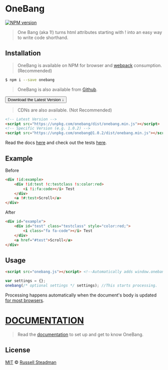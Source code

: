 # OneBang 
[![NPM version](https://nodei.co/npm/onebang.png)](https://npmjs.org/package/onebang)

> One Bang (aka 1!) turns html attributes starting with ! into an easy way to write code shorthand.

## Installation

> OneBang is available on NPM for browser and [webpack](https://webpack.js.org/) consumption. (Recommended)

```sh
$ npm i --save onebang
```

> OneBang is also available from [Github](https://github.com/teamtofu/onebang).

<a href="https://github.com/teamtofu/onebang/releases/latest" target="_blank">
    <button>Download the Latest Version &darr;</button>
</a>

> CDNs are also available. (Not Recommended)

```html
<!-- Latest Version -->
<script src="https://unpkg.com/onebang/dist/onebang.min.js"></script>
<!-- Specific Version (e.g. 1.0.2) -->
<script src="https://unpkg.com/onebang@1.0.2/dist/onebang.min.js"></script>
```

Read the docs [here](https://onebang.js.org/) and check out the tests [here](https://onebang.js.org/test/).

## Example

Before
```html
<div !id:example>
    <div !id:test !c:testclass !s:color:red>
        <i !i:fa:code></i> Test
    </div>
    <a !#:test>Scroll</a>
</div>
```

After
```html
<div id="example">
    <div id="test" class="testclass" style="color:red;">
        <i class="fa fa-code"></i> Test
    </div>
    <a href="#test">Scroll</a>
</div>
```

## Usage

```html
<script src="onebang.js"></script> <!--Automatically adds window.onebang-->
```

```js
var settings = {};
onebang(/* optional settings */ settings); //This starts processing.
```

Processing happens automatically when the document's body is updated [for most browsers](http://caniuse.com/#feat=mutationobserver).

# [DOCUMENTATION](https://onebang.js.org/)

> Read the [documentation](https://onebang.js.org/) to set up and get to know OneBang.

## License

[MIT](https://opensource.org/licenses/MIT) © [Russell Steadman](https://github.com/teamtofu/onebang)